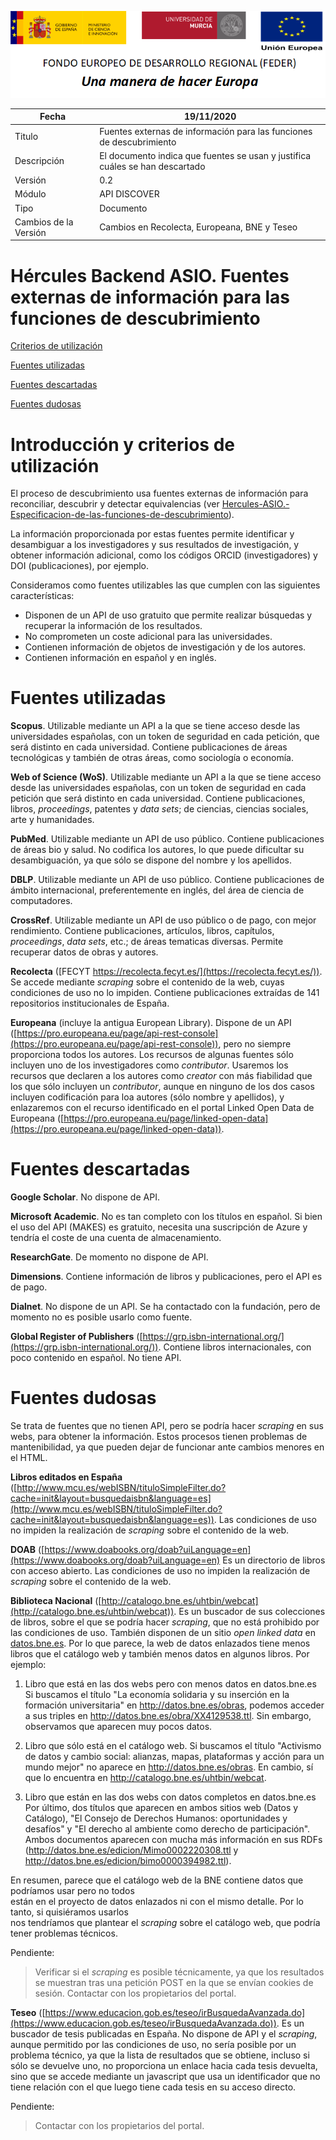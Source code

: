 ![](.//media/CabeceraDocumentosMD.png)

| Fecha         | 19/11/2020                                                   |
| ------------- | ------------------------------------------------------------ |
|Titulo|Fuentes externas de información para las funciones de descubrimiento| 
|Descripción|El documento indica que fuentes se usan y justifica cuáles se han descartado|
|Versión|0.2|
|Módulo|API DISCOVER|
|Tipo|Documento|
|Cambios de la Versión|Cambios en Recolecta, Europeana, BNE y Teseo|

# Hércules Backend ASIO. Fuentes externas de información para las funciones de descubrimiento

[Criterios de utilización](introduccion-y-criterios-de-utilización#)

[Fuentes utilizadas](#fuentes-utilizadas)

[Fuentes descartadas](#fuentes-descartadas)

[Fuentes dudosas](#fuentes-dudosas)

Introducción y criterios de utilización
=======================================
El proceso de descubrimiento usa fuentes externas de información para reconciliar, 
descubrir y detectar equivalencias (ver [Hercules-ASIO.-Especificacion-de-las-funciones-de-descubrimiento](Hercules-ASIO-Especificacion-de-las-funciones-de-descubrimiento.md)).

La información proporcionada por estas fuentes permite identificar y desambiguar a los 
investigadores y sus resultados de investigación, y obtener información adicional, 
como los códigos ORCID (investigadores) y DOI (publicaciones), por ejemplo.

Consideramos como fuentes utilizables las que cumplen con las siguientes características:
- Disponen de un API de uso gratuito que permite realizar búsquedas y recuperar la información de los resultados.
- No comprometen un coste adicional para las universidades.
- Contienen información de objetos de investigación y de los autores.
- Contienen información en español y en inglés.

Fuentes utilizadas
==================
**Scopus**. Utilizable mediante un API a la que se tiene acceso desde las universidades españolas, 
con un token de seguridad en cada petición, que será distinto en cada universidad. Contiene
publicaciones de áreas tecnológicas y también de otras áreas, como sociología o
economía.

**Web of Science (WoS)**. Utilizable mediante un API a la que se tiene acceso desde las universidades
españolas, con un token de seguridad en cada petición que será distinto en cada universidad. 
Contiene publicaciones, libros, _proceedings_, patentes y _data sets_; de ciencias, ciencias sociales, 
arte y humanidades.

**PubMed**. Utilizable mediante un API de uso público. Contiene publicaciones de áreas bio y salud.
No codifica los autores, lo que puede dificultar su desambiguación, ya que sólo se dispone del nombre
y los apellidos.

**DBLP**. Utilizable mediante un API de uso público. Contiene publicaciones de ámbito internacional, 
preferentemente en inglés, del área de ciencia de computadores.

**CrossRef**. Utilizable mediante un API de uso público o de pago, con mejor rendimiento. Contiene
publicaciones, artículos, libros, capítulos, _proceedings_, _data sets_, etc.; de áreas tematicas
diversas. Permite recuperar datos de obras y autores.

**Recolecta** ([FECYT https://recolecta.fecyt.es/](https://recolecta.fecyt.es/)). Se accede mediante _scraping_ sobre el contenido de la web,
cuyas condiciones de uso no lo impiden. Contiene publicaciones extraídas de 141 repositorios 
institucionales de España.

**Europeana** (incluye la antigua European Library). Dispone de un API ([https://pro.europeana.eu/page/api-rest-console](https://pro.europeana.eu/page/api-rest-console)), 
pero no siempre proporciona todos  los autores. Los recursos de algunas fuentes sólo incluyen 
uno de los investigadores como _contributor_. Usaremos los recursos que declaren a los autores 
como _creator_ con más fiabilidad que los que sólo incluyen un _contributor_, aunque en ninguno
de los dos casos incluyen codificación para loa autores (sólo nombre y apellidos), y enlazaremos 
con el recurso identificado en el portal Linked Open Data de Europeana ([https://pro.europeana.eu/page/linked-open-data](https://pro.europeana.eu/page/linked-open-data)).

Fuentes descartadas
===================
**Google Scholar**. No dispone de API.

**Microsoft Academic**. No es tan completo con los títulos en español. Si bien el uso del API (MAKES)
es gratuito, necesita una suscripción de Azure y tendría el coste de una cuenta de almacenamiento.

**ResearchGate**. De momento no dispone de API.

**Dimensions**. Contiene información de libros y publicaciones, pero el API es de pago.

**Dialnet**. No dispone de un API. Se ha contactado con la fundación, pero de momento no
es posible usarlo como fuente.

**Global Register of Publishers** ([https://grp.isbn-international.org/](https://grp.isbn-international.org/)). Contiene libros internacionales, 
con poco contenido en español. No tiene API.

Fuentes dudosas
===============
Se trata de fuentes que no tienen API, pero se podría hacer _scraping_ en sus webs, para obtener 
la información. Estos procesos tienen problemas de mantenibilidad, ya que pueden dejar de funcionar 
ante cambios menores en el HTML.

**Libros editados en España** ([http://www.mcu.es/webISBN/tituloSimpleFilter.do?cache=init&layout=busquedaisbn&language=es](http://www.mcu.es/webISBN/tituloSimpleFilter.do?cache=init&layout=busquedaisbn&language=es)). Las condiciones
de uso no impiden la realización de _scraping_ sobre el contenido de la web.

**DOAB** ([https://www.doabooks.org/doab?uiLanguage=en](https://www.doabooks.org/doab?uiLanguage=en) Es un directorio de libros con acceso abierto. Las condiciones de uso
no impiden la realización de _scraping_ sobre el contenido de la web.

**Biblioteca Nacional** ([http://catalogo.bne.es/uhtbin/webcat](http://catalogo.bne.es/uhtbin/webcat)). Es un buscador de sus colecciones de libros, 
sobre el que se podría hacer _scraping_, que no está prohibido por las condiciones de uso. 
También disponen de un sitio _open_ _linked_ _data_ en [datos.bne.es](https://datos.bne.es). Por lo que 
parece, la web de datos enlazados tiene menos libros que el catálogo web y también menos datos
 en algunos libros. Por ejemplo:
1.	Libro que está en las dos webs pero con menos datos en datos.bne.es
Si buscamos el título "La economía solidaria y su inserción en la formación universitaria" en
 http://datos.bne.es/obras, podemos acceder a sus triples en http://datos.bne.es/obra/XX4129538.ttl. 
 Sin embargo, observamos que aparecen muy pocos datos.

2.	Libro que sólo está en el catálogo web.
Si buscamos el título "Activismo de datos y cambio social: alianzas, mapas, plataformas y acción para 
un mundo mejor" no aparece en http://datos.bne.es/obras. En cambio, sí que lo encuentra en 
http://catalogo.bne.es/uhtbin/webcat.

3.	Libro que están en las dos webs con datos completos en datos.bne.es
Por último, dos títulos que aparecen en ambos sitios web (Datos y Catálogo), "El Consejo de Derechos 
Humanos: oportunidades y desafíos" y "El derecho al ambiente como derecho de participación". Ambos 
documentos aparecen con mucha más información en sus RDFs (http://datos.bne.es/edicion/Mimo0002220308.ttl y 
http://datos.bne.es/edicion/bimo0000394982.ttl).

En resumen, parece que el catálogo web de la BNE contiene datos que podríamos usar pero no todos  
están en el proyecto de datos enlazados ni con el mismo detalle. Por lo tanto, si quisiéramos usarlos  
nos tendríamos que plantear el _scraping_ sobre el catálogo web, que podría tener problemas técnicos.

Pendiente:
> Verificar si el _scraping_ es posible técnicamente, ya que los resultados se muestran tras una
petición POST en la que se envían cookies de sesión.
> Contactar con los propietarios del portal.

**Teseo** ([https://www.educacion.gob.es/teseo/irBusquedaAvanzada.do](https://www.educacion.gob.es/teseo/irBusquedaAvanzada.do)). Es un buscador de
tesis publicadas en España. No dispone de API y el _scraping_, aunque permitido por las condiciones 
de uso, no sería posible por un problema técnico, ya que la lista de resultados que se obtiene, 
incluso si sólo se devuelve uno, no proporciona un enlace hacia cada tesis devuelta, sino que 
se accede mediante un javascript que usa un identificador que no tiene relación con el que luego 
tiene cada tesis en su acceso directo. 

Pendiente:
> Contactar con los propietarios del portal.
